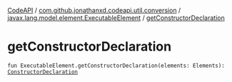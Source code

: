 [CodeAPI](../../index.md) / [com.github.jonathanxd.codeapi.util.conversion](../index.md) / [javax.lang.model.element.ExecutableElement](index.md) / [getConstructorDeclaration](.)

# getConstructorDeclaration

`fun ExecutableElement.getConstructorDeclaration(elements: Elements): `[`ConstructorDeclaration`](../../com.github.jonathanxd.codeapi.base/-constructor-declaration/index.md)